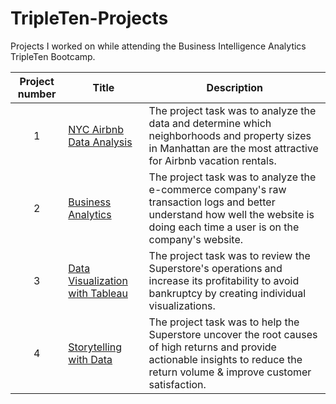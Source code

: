 # TripleTen-Projects
Projects I worked on while attending the Business Intelligence Analytics TripleTen Bootcamp.

| Project number | Title | Description |
| :-----------: | ----------- |----------- |
| 1 | [NYC Airbnb Data Analysis](https://docs.google.com/spreadsheets/d/1itI1xix2FJJ4EZpd2oPlocfuzNQ0DUz8qatd2vJ6yQM/edit?gid=97763477#gid=97763477)| The project task was to analyze the data and determine which neighborhoods and property sizes in Manhattan are the most attractive for Airbnb vacation rentals. |
| 2 | [Business Analytics](https://docs.google.com/spreadsheets/d/1OVQMMVLdpKS2qSBU3TxMwDXT6EoHGKJBhOGabJmglm8/edit?pli=1&gid=38637670#gid=38637670) | The project task was to analyze the e-commerce company's raw transaction logs and better understand how well the website is doing each time a user is on the company's website. |
| 3 | [Data Visualization with Tableau](https://public.tableau.com/views/AshleyHernandez_DataVisualizationProject/ProfitLoss?:language=en-US&:sid=&:redirect=auth&:display_count=n&:origin=viz_share_link)| The project task was to review the Superstore's operations and increase its profitability to avoid bankruptcy by creating individual visualizations. |
| 4 | [Storytelling with Data](https://public.tableau.com/views/AshleyHernandez_StorytellingwithData/ReturnsAnalysis?:language=en-US&:sid=&:redirect=auth&:display_count=n&:origin=viz_share_link)| The project task was to help the Superstore uncover the root causes of high returns and provide actionable insights to reduce the return volume & improve customer satisfaction. |
